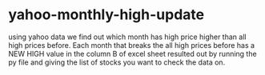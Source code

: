 # yahoo-monthly-high-update
using yahoo data we find out which month has high price higher than all high prices before. Each month that breaks the all high prices before has a NEW HIGH value in the column B of excel sheet resulted out by running the py file and giving the list of stocks you want to check the data on.
